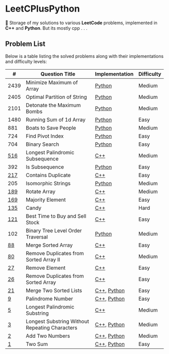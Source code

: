 # LeetCPlusPython

🚀 Storage of my solutions to various **LeetCode** problems, implemented in
**C++** and **Python**. But its mostly cpp . . .

## Problem List

Below is a table listing the solved problems along with their implementations and difficulty levels:

| #                                                                                                                         | Question Title                                 | Implementation                                                                 | Difficulty |
|---------------------------------------------------------------------------------------------------------------------------|------------------------------------------------|--------------------------------------------------------------------------------|------------|
| 2439                                                                                                                      | Minimize Maximum of Array                      | [Python](./Medium/MinimizeMaxofArray.py)                                       | Medium     |
| 2405                                                                                                                      | Optimal Partition of String                    | [Python](./Medium/OptimalPartitionofStrings.py)                                | Medium     |
| 2101                                                                                                                      | Detonate the Maximum Bombs                     | [Python](./Medium/DetonateMaxBombs.py)                                         | Medium     |
| 1480                                                                                                                      | Running Sum of 1d Array                        | [Python](./Easy/RunningSumofOneDArray.py)                                      | Easy       |
| 881                                                                                                                       | Boats to Save People                           | [Python](./Medium/BoatstoSavePeople.py)                                        | Medium     |
| 724                                                                                                                       | Find Pivot Index                               | [Python](./Easy/FindPivotIndex.py)                                             | Easy       |
| 704                                                                                                                       | Binary Search                                  | [Python](./Easy/BinarySearch.py)                                               | Easy       |
| [516](https://leetcode.com/problems/longest-palindromic-subsequence/)                                                     | Longest Palindromic Subsequence                | [C++](./Medium/LongestPalindromicSubsequence.cpp)                              | Medium     |
| 392                                                                                                                       | Is Subsequence                                 | [Python](./Easy/IsSubsequence.py)                                              | Easy       |
| [217](https://leetcode.com/problems/contains-duplicate/)                                                                  | Contains Duplicate                             | [C++](./Easy/ContainsDuplicate.cpp)                                            | Easy       |
| 205                                                                                                                       | Isomorphic Strings                             | [Python](./Easy/IsomorphicStrings.py)                                          | Medium     |
| [189](https://leetcode.com/problems/rotate-array/?envType=study-plan-v2&envId=top-interview-150)                          | Rotate Array                                   | [C++](./Medium/RotateArray.cpp)                                                | Medium     |
| [169](https://leetcode.com/problems/majority-element/?envType=study-plan-v2&envId=top-interview-150)                      | Majority Element                               | [C++](./Easy/MajorityElement.cpp)                                              | Easy       |
| [135](https://leetcode.com/problems/candy/?envType=study-plan-v2&envId=top-interview-150)                                 | Candy                                          | [C++](./Hard/Candy.cpp)                                                        | Hard       |
| [121](https://leetcode.com/problems/best-time-to-buy-and-sell-stock/?envType=study-plan-v2&envId=top-interview-150)       | Best Time to Buy and Sell Stock                | [C++](./Easy/BestTimeToBuyAndSellStocks.cpp)                                   | Easy       |
| 102                                                                                                                       | Binary Tree Level Order Traversal              | [Python](./Medium/BinaryTreeLevelOrderTraversal.py)                            | Medium     |
| [88](https://leetcode.com/problems/merge-sorted-array/?envType=study-plan-v2&envId=top-interview-150)                     | Merge Sorted Array                             | [C++](./Easy/MergeSortedArray.cpp)                                             | Easy       |
| [80](https://leetcode.com/problems/remove-duplicates-from-sorted-array-ii/?envType=study-plan-v2&envId=top-interview-150) | Remove Duplicates from Sorted Array II         | [C++](./Medium/RemoveDuplicatesFromSortedArrayII.cpp)                          | Medium     |
| [27](https://leetcode.com/problems/remove-element/?envType=study-plan-v2&envId=top-interview-150)                         | Remove Element                                 | [C++](./Easy/RemoveElement.cpp)                                                | Easy       |
| [26](https://leetcode.com/problems/remove-duplicates-from-sorted-array/?envType=study-plan-v2&envId=top-interview-150)    | Remove Duplicates from Sorted Array            | [C++](./Easy/RemoveDuplicatesFromSortedArray.cpp)                              | Easy       |
| [21](https://leetcode.com/problems/merge-two-sorted-lists/)                                                               | Merge Two Sorted Lists                         | [C++](./Easy/MergeTwoSortedLists.cpp), [Python](./Easy/MergeTwoSortedLists.py) | Easy       |
| [9](https://leetcode.com/problems/palindrome-number/)                                                                     | Palindrome Number                              | [C++](./Easy/Palindrome.cpp), [Python](./Easy/Palindrome.py)                   | Easy       |
| [5](https://leetcode.com/problems/longest-palindromic-substring/)                                                         | Longest Palindromic Substring                  | [C++](./Medium/LongestPalindromicSubstring.cpp)                                | Medium     |
| [3](https://leetcode.com/problems/longest-substring-without-repeating-characters/)                                        | Longest Substring Without Repeating Characters | [C++](./Medium/LongestSubstring.cpp), [Python](./Medium/LongestSubstring.py)   | Medium     |
| [2](https://leetcode.com/problems/add-two-numbers/)                                                                       | Add Two Numbers                                | [C++](./Medium/AddTwoNumbers.cpp), [Python](./Medium/AddTwoNumbers.py)         | Medium     |
| [1](https://leetcode.com/problems/two-sum/)                                                                               | Two Sum                                        | [C++](./Easy/TwoSum.cpp), [Python](./Easy/TwoSum.py)                           | Easy       |
